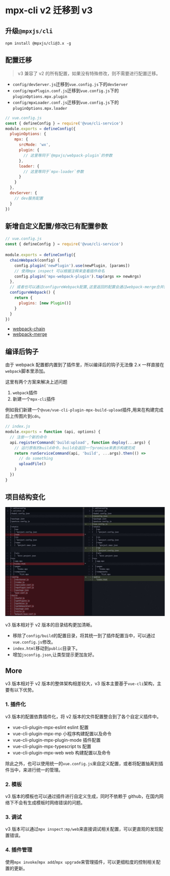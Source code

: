 # mpx-cli v2 迁移到 v3

## 升级`@mpxjs/cli`

```
npm install @mpxjs/cli@3.x -g
```

## 配置迁移

> v3 兼容了 v2 的所有配置，如果没有特殊修改，则不需要进行配置迁移。

- `config/devServer.js`迁移到`vue.config.js`下的`devServer`
- `config/mpxPlugin.conf.js`迁移到`vue.config.js`下的`pluginOptions.mpx.plugin`
- `config/mpxLoader.conf.js`迁移到`vue.config.js`下的`pluginOptions.mpx.loader`

```js
// vue.config.js
const { defineConfig } = require('@vue/cli-service')
module.exports = defineConfig({
  pluginOptions: {
    mpx: {
      srcMode: 'wx',
      plugin: {
        // 这里等同于`@mpxjs/webpack-plugin`的参数
      },
      loader: {
        // 这里等同于`mpx-loader`参数
      }
    }
  },
  devServer: {
    // dev服务配置
  }
})
```

## 新增自定义配置/修改已有配置参数

```js
// vue.config.js
const { defineConfig } = require('@vue/cli-service')

module.exports = defineConfig({
  chainWebpack(config) {
    config.plugin('newPlugin').use(newPlugin, [params])
    // 使用mpx inspect 可以根据注释来查看插件命名
    config.plugin('mpx-webpack-plugin').tap(args => newArgs)
  },
  // 或者也可以通过configureWebpack配置,这里返回的配置会通过webpack-merge合并到内部配置中
  configureWebpack() {
    return {
      plugins: [new Plugin()]
    }
  }
})
```

- [webpack-chain](https://github.com/neutrinojs/webpack-chain)
- [webpack-merge](https://github.com/survivejs/webpack-merge)

## 编译后钩子

由于 webpack 配置都内置到了插件里，所以编译后的钩子无法像 2.x 一样直接在`webpack`脚本里添加。

这里有两个方案来解决上述问题

1. `webpack`插件
2. 新建一个`mpx-cli`插件

例如我们新建一个`@vue/vue-cli-plugin-mpx-build-upload`插件,用来在构建完成后上传图片到`cdn`。

```js
// index.js
module.exports = function (api, options) {
  // 注册一个新的命令
  api.registerCommand('build:upload', function deploy(...args) {
    // 运行原有的build命令，build会返回一个promise来表示构建完成
    return runServiceCommand(api, 'build', ...args).then(() =>
      // do something
      uploadFile()
    )
  })
}
```

## 项目结构变化

<img src="../../assets/images/1666074957603.jpg" width="800"/>

v3 版本相对于 v2 版本的目录结构更加清晰。

- 移除了`config/build`的配置目录，将其统一到了插件配置当中，可以通过`vue.config.js`修改。
- `index.html`移动到`public`目录下。
- 增加`jsconfig.json`,让类型提示更加友好。

## More

v3 版本相对于 v2 版本的整体架构相差较大，v3 版本主要基于`vue-cli`架构，主要有以下优势。

### 1. 插件化

v3 版本的配置依靠插件化，将 v2 版本的文件配置整合到了各个自定义插件中。

- vue-cli-plugin-mpx-eslint eslint 配置
- vue-cli-plugin-mpx-mp 小程序构建配置以及命令
- vue-cli-plugin-mpx-plugin-mode 插件配置
- vue-cli-plugin-mpx-typescript ts 配置
- vue-cli-plugin-mpx-web web 构建配置以及命令

除此之外，也可以使用统一的`vue.config.js`来自定义配置，或者将配置抽离到插件当中，来进行统一的管理。

### 2. 模板

v3 版本的模板也可以通过插件进行自定义生成，同时不依赖于 github，在国内网络下不会有生成模板时网络错误的问题。

### 3. 调试

v3 版本可以通过`mpx inspect:mp/web`来直接调试相关配置，可以更直观的发现配置错误。

### 4. 插件管理

使用`mpx invoke`/`mpx add`/`mpx upgrade`来管理插件，可以更细粒度的控制相关配置的更新。

